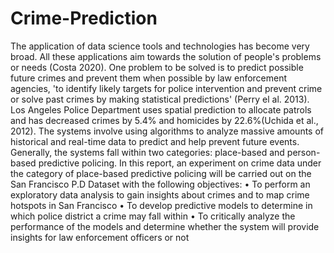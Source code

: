 # Crime-Prediction

The application of data science tools and technologies has become very broad. All these applications aim towards the solution of people's problems or needs (Costa 2020). One problem to be solved is to predict possible future crimes and prevent them when possible by law enforcement agencies, 'to identify likely targets for police intervention and prevent crime or solve past crimes by making statistical predictions' (Perry el al. 2013).
Los Angeles Police Department uses spatial prediction to allocate patrols and has decreased crimes by 5.4% and homicides by 22.6%(Uchida et al., 2012). The systems involve using algorithms to analyze massive amounts of historical and real-time data to predict and help prevent future events. Generally, the systems fall within two categories: place-based and person-based predictive policing.
In this report, an experiment on crime data under the category of place-based predictive policing will be carried out on the San Francisco P.D Dataset with the following objectives:
  • To perform an exploratory data analysis to gain insights about crimes and to map crime hotspots in San Francisco
  • To develop predictive models to determine in which police district a crime may fall within
  • To critically analyze the performance of the models and determine whether the system will provide
  insights for law enforcement officers or not
